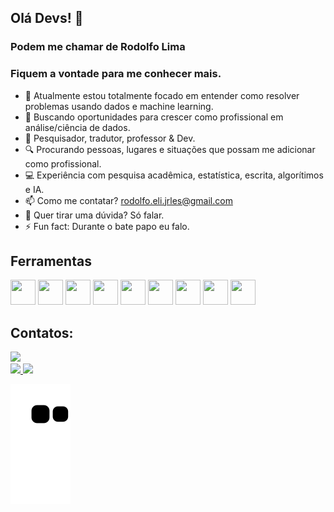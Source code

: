 ## Olá Devs! 👋
### Podem me chamar de Rodolfo Lima 

### Fiquem a vontade para me conhecer mais. 

- 👊 Atualmente estou totalmente focado em entender como resolver problemas usando dados e machine learning.
- 🌱 Buscando oportunidades para crescer como profissional em análise/ciência de dados.
- 💼 Pesquisador, tradutor, professor & Dev.
- 🔍 Procurando pessoas, lugares e situações que possam me adicionar como profissional.
- 💻 Experiência com pesquisa acadêmica, estatística, escrita, algorítimos e IA.
- 📫 Como me contatar? rodolfo.eli.jrles@gmail.com
- 📰 Quer tirar uma dúvida? Só falar.
- ⚡ Fun fact: Durante o bate papo eu falo.

## Ferramentas 
<img src="https://cdn.jsdelivr.net/gh/devicons/devicon/icons/jupyter/jupyter-original.svg" width="40" height="40"/> <img src="https://cdn.jsdelivr.net/gh/devicons/devicon/icons/github/github-original.svg" width="40" height="40"/> <img src="https://cdn.jsdelivr.net/gh/devicons/devicon/icons/python/python-original.svg" width="40" height="40"/> <img src="https://cdn.jsdelivr.net/gh/devicons/devicon/icons/pandas/pandas-original.svg" width="40" height="40"/> <img src="https://cdn.jsdelivr.net/gh/devicons/devicon/icons/tensorflow/tensorflow-original.svg" width="40" height="40"/> <img src="https://cdn.jsdelivr.net/gh/devicons/devicon/icons/rstudio/rstudio-original.svg" width="40" height="40"/> <img src="https://cdn.jsdelivr.net/gh/devicons/devicon/icons/sqlite/sqlite-original.svg" width="40" height="40"/> <img src="https://cdn.jsdelivr.net/gh/devicons/devicon/icons/mysql/mysql-original.svg" width="40" height="40"/> <img src="https://cdn.jsdelivr.net/gh/devicons/devicon/icons/numpy/numpy-original.svg" width="40" height="40"/>

## Contatos:

<div>
<a hrefhttps://www.linkedin.com/in/rodolfo-lima-datascientist/" target="_blank"><img src="https://img.shields.io/badge/-LinkedIn-%230077B5?style=for-the-badge&logo=linkedin&logoColor=white" target="_blank"></a>   
</div>

<div>
<a href="https://github.com/Laceles">
<img height="180em" src="https://github-readme-stats.vercel.app/api/top-langs/?username=Laceles&layout=compact&langs_count=7&theme=dracula"/>
<img height="180em" src="https://github-readme-stats.vercel.app/api?username=Laceles&show_icons=true&theme=dracula&include_all_commits=true&count_private=true"/>
</div>

![Snake animation](https://github.com/Laceles/Laceles/blob/output/github-contribution-grid-snake.svg)
